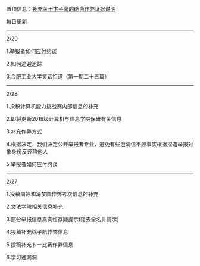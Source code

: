 置顶信息：[补充关于卞子豪的确凿作弊证据说明](https://github.com/HFUT-CHEATER/HFUTCheaterCollection/blob/main/evidence/%E5%8D%9E%E5%AD%90%E8%B1%AA.md)

每日更新

---

2/29

1.举报者如何应付约谈

2.如何逃避追踪

3.合肥工业大学笑话拾遗（第一期二十五篇）

---

2/28

1.投稿计算机能力挑战赛内部信息的补充

2.即将更新2019级计算机与信息学院保研有关信息

3.补充作弊方式

4.根据决定，我们决定公开举报者专业，避免有些澄清信不顾事实根据捏造举报对象身份反诬陷他人

5.举报者如何应付约谈

---

2/27

1.投稿周婷和冯梦圆作弊考次信息的补充

2.文法学院相关信息补充

3.部分举报信息真实性存疑提示(隐去全名并提示)

4.投稿补充徐子航作弊信息

5.投稿补充卜一比赛作弊信息

6.学习通漏洞
